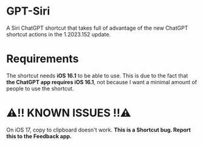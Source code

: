 # GPT-Siri
A Siri ChatGPT shortcut that takes full of advantage of the new ChatGPT shortcut actions in the 1.2023.152 update.

# Requirements
The shortcut needs **iOS 16.1** to be able to use. This is due to the fact that **the ChatGPT app requires iOS 16.1**, not because I want a minimal amount of people to use the shortcut.

# ⚠️‼️ KNOWN ISSUES ‼️⚠️
On iOS 17, copy to clipboard doesn't work. **This is a Shortcut bug. Report this to the Feedback app.**

